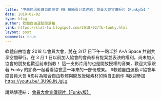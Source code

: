 ```yaml
---
title: "中華民國軟體自由協會 FB 粉絲頁分享連結：會員大會宣傳短片【Funky版】"
date: 2018-02-02
type: blog
author: 軟體自由運動部落格
link: https://slat-tw.blogspot.com/2018/02/fb-funky.html
layout: post
comments: true
---
```


軟體自由協會 2018 年會員大會，將在 3/17 日下午一點半於 A+A Space 共創共享空間舉行。在 3 月 1 日以前加入協會的會員都有提案並表決的權利。尚未加入協會的朋友也歡迎前來指教！ 這一支影片用的也是開放授權的音樂，歡迎大家跟著 Funky 的節奏一起看看協會這一年來的一部份成果。 #軟體自由運動 #協會年度會員大會 #影片為結合自由軟體與開放授權素材的純自由創作 #歡迎參加 https://youtu.be/_3U98JNJgLg<br /><br />請點擊連結： <a href="https://youtu.be/_3U98JNJgLg" target="_blank">會員大會宣傳短片【Funky版】</a><br />